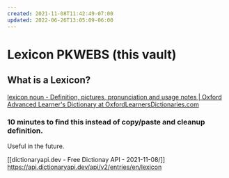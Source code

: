 ```yaml
---
created: 2021-11-08T11:42:49-07:00
updated: 2022-06-26T13:05:09-06:00
---
```

# Lexicon PKWEBS (this vault)

## What is a Lexicon?
[lexicon noun - Definition, pictures, pronunciation and usage notes | Oxford Advanced Learner's Dictionary at OxfordLearnersDictionaries.com](https://www.oxfordlearnersdictionaries.com/definition/english/lexicon)


### 10 minutes to find this instead of copy/paste and cleanup definition.
Useful in the future.

[[dictionaryapi.dev - Free Dictionay API - 2021-11-08/]]
https://api.dictionaryapi.dev/api/v2/entries/en/lexicon

> 

